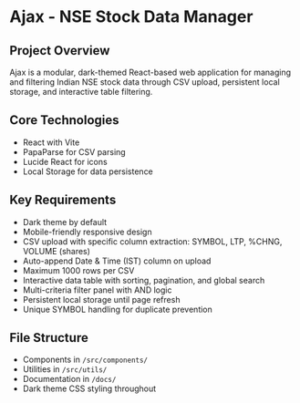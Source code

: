 # Ajax - NSE Stock Data Manager

<!-- Use this file to provide workspace-specific custom instructions to Copilot. For more details, visit https://code.visualstudio.com/docs/copilot/copilot-customization#_use-a-githubcopilotinstructionsmd-file -->

## Project Overview

Ajax is a modular, dark-themed React-based web application for managing and filtering Indian NSE stock data through CSV upload, persistent local storage, and interactive table filtering.

## Core Technologies

- React with Vite
- PapaParse for CSV parsing
- Lucide React for icons
- Local Storage for data persistence

## Key Requirements

- Dark theme by default
- Mobile-friendly responsive design
- CSV upload with specific column extraction: SYMBOL, LTP, %CHNG, VOLUME (shares)
- Auto-append Date & Time (IST) column on upload
- Maximum 1000 rows per CSV
- Interactive data table with sorting, pagination, and global search
- Multi-criteria filter panel with AND logic
- Persistent local storage until page refresh
- Unique SYMBOL handling for duplicate prevention

## File Structure

- Components in `/src/components/`
- Utilities in `/src/utils/`
- Documentation in `/docs/`
- Dark theme CSS styling throughout
